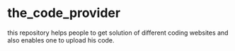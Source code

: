 # the_code_provider
this repository helps people to get solution of different coding websites and also enables one to upload his code.
